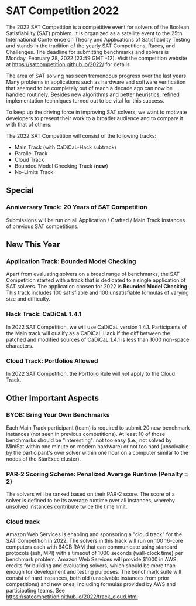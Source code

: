 # SAT Competition 2022

The 2022 SAT Competition is a competitive event for solvers of the Boolean Satisfiability (SAT) problem. It is organized as a satellite event to the 25th International Conference on Theory and Applications of Satisfiability Testing and stands in the tradition of the yearly SAT Competitions, Races, and Challenges. The deadline for submitting benchmarks and solvers is Monday, February 28, 2022 (23:59 GMT -12). Visit the competition website at https://satcompetition.github.io/2022/ for details.

The area of SAT solving has seen tremendous progress over the last years. Many problems in applications such as hardware and software verification that seemed to be completely out of reach a decade ago can now be handled routinely. Besides new algorithms and better
heuristics, refined implementation techniques turned out to be vital for this success.

To keep up the driving force in improving SAT solvers, we want to motivate developers to present their work to a broader audience and to compare it with that of others.

The 2022 SAT Competition will consist of the following tracks:

* Main Track (with CaDiCaL-Hack subtrack)
* Parallel Track
* Cloud Track
* Bounded Model Checking Track (**new**)
* No-Limits Track


## Special 
### Anniversary Track: 20 Years of SAT Competition

Submissions will be run on all Application / Crafted / Main Track Instances of previous SAT competitions.


## New This Year

### Application Track: Bounded Model Checking
Apart from evaluating solvers on a broad range of benchmarks, the SAT Competition started with a track that is dedicated to a single application of SAT solvers. The application chosen for 2022 is **Bounded Model Checking**. This track includes 100 satisfiable and 100 unsatisfiable formulas of varying size and difficulty.

### Hack Track: CaDiCaL 1.4.1
In 2022 SAT Competition, we will use CaDiCaL version 1.4.1. Participants of the Main track will qualify as a CaDiCaL Hack if the diff between the patched and modified sources of CaDiCaL 1.4.1 is less than 1000 non-space characters.

### Cloud Track: Portfolios Allowed
In 2022 SAT Competition, the Portfolio Rule will *not* apply to the Cloud Track.


## Other Important Aspects

### BYOB: Bring Your Own Benchmarks
Each Main Track participant (team) is required to submit 20 new benchmark instances (not seen in previous competitions). At least 10 of those benchmarks should be "interesting": not too easy (i.e., not solved by MiniSat within one minute on modern hardware) or not too hard (unsolvable by the participant's own solver within one hour on a computer similar to the nodes of the StarExec cluster).

### PAR-2 Scoring Scheme: Penalized Average Runtime (Penalty = 2)
The solvers will be ranked based on their PAR-2 score. The score of a solver is defined to be its average runtime over all instances, whereby unsolved instances contribute twice the time limit.

### Cloud track
Amazon Web Services is enabling and sponsoring a "cloud track" for the SAT Competition in 2022. The solvers in this track will run on 100 16-core computers each with 64GB RAM that can communicate using standard protocols (ssh, MPI) with a timeout of 1000 seconds (wall-clock time) per benchmark problem. Amazon Web Services will provide $1000 in AWS credits for building and evaluating solvers, which should be more than enough for development and testing purposes. The benchmark suite will consist of hard instances, both old (unsolvable instances from prior competitions) and new ones, including formulas provided by AWS and participating teams. See https://satcompetition.github.io/2022/track_cloud.html



